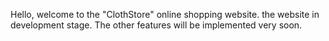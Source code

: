 Hello, welcome to the "ClothStore" online shopping website.
the website in development stage. The other features will be implemented very soon.
